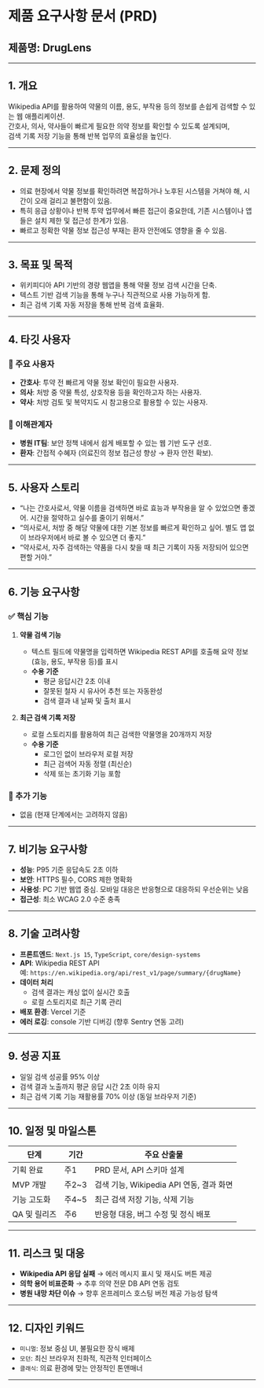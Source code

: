 # 제품 요구사항 문서 (PRD)

## 제품명: DrugLens

---

## 1. 개요

Wikipedia API를 활용하여 약물의 이름, 용도, 부작용 등의 정보를 손쉽게 검색할 수 있는 웹 애플리케이션.  
간호사, 의사, 약사들이 빠르게 필요한 의약 정보를 확인할 수 있도록 설계되며,  
검색 기록 저장 기능을 통해 반복 업무의 효율성을 높인다.

---

## 2. 문제 정의

- 의료 현장에서 약물 정보를 확인하려면 복잡하거나 노후된 시스템을 거쳐야 해, 시간이 오래 걸리고 불편함이 있음.
- 특히 응급 상황이나 반복 투약 업무에서 빠른 접근이 중요한데, 기존 시스템이나 앱들은 설치 제한 및 접근성 한계가 있음.
- 빠르고 정확한 약물 정보 접근성 부재는 환자 안전에도 영향을 줄 수 있음.

---

## 3. 목표 및 목적

- 위키피디아 API 기반의 경량 웹앱을 통해 약물 정보 검색 시간을 단축.
- 텍스트 기반 검색 기능을 통해 누구나 직관적으로 사용 가능하게 함.
- 최근 검색 기록 자동 저장을 통해 반복 검색 효율화.

---

## 4. 타깃 사용자

### 🎯 주요 사용자

- **간호사**: 투약 전 빠르게 약물 정보 확인이 필요한 사용자.
- **의사**: 처방 중 약물 특성, 상호작용 등을 확인하고자 하는 사용자.
- **약사**: 처방 검토 및 복약지도 시 참고용으로 활용할 수 있는 사용자.

### 🔗 이해관계자

- **병원 IT팀**: 보안 정책 내에서 쉽게 배포할 수 있는 웹 기반 도구 선호.
- **환자**: 간접적 수혜자 (의료진의 정보 접근성 향상 → 환자 안전 확보).

---

## 5. 사용자 스토리

- “나는 간호사로서, 약물 이름을 검색하면 바로 효능과 부작용을 알 수 있었으면 좋겠어. 시간을 절약하고 실수를 줄이기 위해서.”
- “의사로서, 처방 중 해당 약물에 대한 기본 정보를 빠르게 확인하고 싶어. 별도 앱 없이 브라우저에서 바로 볼 수 있으면 더 좋지.”
- “약사로서, 자주 검색하는 약품을 다시 찾을 때 최근 기록이 자동 저장되어 있으면 편할 거야.”

---

## 6. 기능 요구사항

### ✅ 핵심 기능

1. **약물 검색 기능**

   - 텍스트 필드에 약물명을 입력하면 Wikipedia REST API를 호출해 요약 정보(효능, 용도, 부작용 등)를 표시
   - **수용 기준**
     - 평균 응답시간 2초 이내
     - 잘못된 철자 시 유사어 추천 또는 자동완성
     - 검색 결과 내 날짜 및 출처 표시

2. **최근 검색 기록 저장**
   - 로컬 스토리지를 활용하여 최근 검색한 약물명을 20개까지 저장
   - **수용 기준**
     - 로그인 없이 브라우저 로컬 저장
     - 최근 검색어 자동 정렬 (최신순)
     - 삭제 또는 초기화 기능 포함

### 🔄 추가 기능

- 없음 (현재 단계에서는 고려하지 않음)

---

## 7. 비기능 요구사항

- **성능**: P95 기준 응답속도 2초 이하
- **보안**: HTTPS 필수, CORS 제한 명확화
- **사용성**: PC 기반 웹앱 중심. 모바일 대응은 반응형으로 대응하되 우선순위는 낮음
- **접근성**: 최소 WCAG 2.0 수준 충족

---

## 8. 기술 고려사항

- **프론트엔드**: `Next.js 15`, `TypeScript`, `core/design-systems`
- **API**: Wikipedia REST API  
  예: `https://en.wikipedia.org/api/rest_v1/page/summary/{drugName}`
- **데이터 처리**
  - 검색 결과는 캐싱 없이 실시간 호출
  - 로컬 스토리지로 최근 기록 관리
- **배포 환경**: Vercel 기준
- **에러 로깅**: console 기반 디버깅 (향후 Sentry 연동 고려)

---

## 9. 성공 지표

- 일일 검색 성공률 95% 이상
- 검색 결과 노출까지 평균 응답 시간 2초 이하 유지
- 최근 검색 기록 기능 재활용률 70% 이상 (동일 브라우저 기준)

---

## 10. 일정 및 마일스톤

| 단계         | 기간  | 주요 산출물                              |
| ------------ | ----- | ---------------------------------------- |
| 기획 완료    | 주1   | PRD 문서, API 스키마 설계                |
| MVP 개발     | 주2~3 | 검색 기능, Wikipedia API 연동, 결과 화면 |
| 기능 고도화  | 주4~5 | 최근 검색 저장 기능, 삭제 기능           |
| QA 및 릴리즈 | 주6   | 반응형 대응, 버그 수정 및 정식 배포      |

---

## 11. 리스크 및 대응

- **Wikipedia API 응답 실패** → 에러 메시지 표시 및 재시도 버튼 제공
- **의학 용어 비표준화** → 추후 의약 전문 DB API 연동 검토
- **병원 내망 차단 이슈** → 향후 온프레미스 호스팅 버전 제공 가능성 탐색

---

## 12. 디자인 키워드

- `미니멀`: 정보 중심 UI, 불필요한 장식 배제
- `모던`: 최신 브라우저 친화적, 직관적 인터페이스
- `클래식`: 의료 환경에 맞는 안정적인 톤앤매너

---
